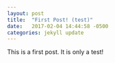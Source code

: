 ```yaml
---
layout: post
title:  "First Post! (test)"
date:   2017-02-04 14:44:58 -0500
categories: jekyll update
---
```


This is a first post. It is only a test!